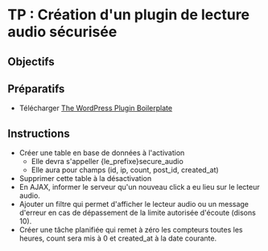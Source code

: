 TP : Création d'un plugin de lecture audio sécurisée
====================================================

## Objectifs

## Préparatifs

- Télécharger [The WordPress Plugin Boilerplate](http://wppb.io/)

## Instructions

- Créer une table en base de données à l'activation
    + Elle devra s'appeller {le_prefixe}secure_audio
    + Elle aura pour champs (id, ip, count, post_id, created_at)
- Supprimer cette table à la désactivation
- En AJAX, informer le serveur qu'un nouveau click a eu lieu sur le lecteur audio.
- Ajouter un filtre qui permet d'afficher le lecteur audio ou un message d'erreur en cas de dépassement de la limite autorisée d'écoute (disons 10). 
- Créer une tâche planifiée qui remet à zéro les compteurs toutes les heures, count sera mis à 0 et created_at à la date courante.